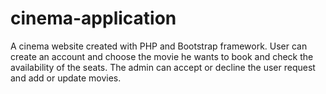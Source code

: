 # cinema-application
A cinema website created with PHP and Bootstrap framework. User can create an account and choose the movie he wants to book and check the availability of the seats. The admin can accept or decline the user request and add or update movies. 
